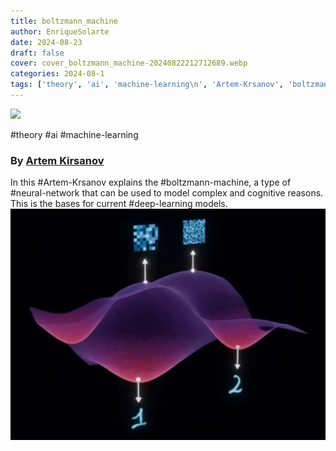 ```yaml
---
title: boltzmann_machine
author: EnriqueSolarte
date: 2024-08-23
draft: false
cover: cover_boltzmann_machine-20240822212712689.webp
categories: 2024-08-1
tags: ['theory', 'ai', 'machine-learning\n', 'Artem-Krsanov', 'boltzmann-machine,', 'neural-network', 'deep-learning']
---
```



![](https://www.youtube.com/watch?v=_bqa_I5hNAo)

#theory #ai #machine-learning
### By [Artem Kirsanov](https://www.youtube.com/@ArtemKirsanov)

In this #Artem-Krsanov explains the #boltzmann-machine, a type of #neural-network that can be used to model complex and cognitive reasons. This is the bases for current #deep-learning models.
![](cover_boltzmann_machine-20240822212712689.webp)